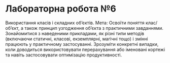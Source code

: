 # Лабораторна робота №6

Використання класів і складних об’єктів. Мета: Освоїти поняття клас/об’єкт, а також принцип узгодження об’єкта з практичними завданнями. Зонайомитися з наведеними прикладами, як різні типи методів (включаючи статичні, класові, екземплярні, магічні тощо) і змінні працюють у практичному застосуванні. Зрозуміти конкретні випадки, коли доводиться використовувати перерахування або іменовані кортежі та навіть застосовувати оптимізацію продуктивності.
